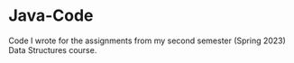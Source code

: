 # Java-Code
Code I wrote for the assignments from my second semester (Spring 2023) Data Structures course.
